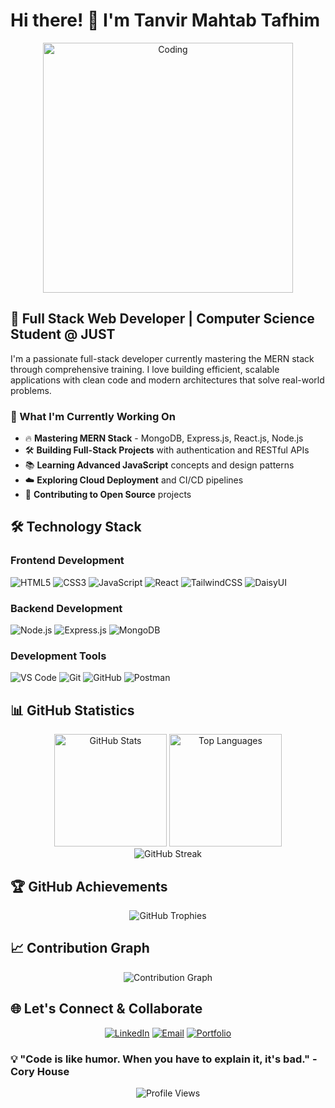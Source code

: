 # Hi there! 👋 I'm Tanvir Mahtab Tafhim

<div align="center">
  <img src="https://media.giphy.com/media/SWoSkN6DxTszqIKEqv/giphy.gif" alt="Coding" width="400">
</div>

## 💼 Full Stack Web Developer | Computer Science Student @ JUST

I'm a passionate full-stack developer currently mastering the MERN stack through comprehensive training. I love building efficient, scalable applications with clean code and modern architectures that solve real-world problems.



### 🚀 What I'm Currently Working On

- 🔥 **Mastering MERN Stack** - MongoDB, Express.js, React.js, Node.js
- 🛠️ **Building Full-Stack Projects** with authentication and RESTful APIs
- 📚 **Learning Advanced JavaScript** concepts and design patterns
- ☁️ **Exploring Cloud Deployment** and CI/CD pipelines
- 🎯 **Contributing to Open Source** projects



## 🛠️ Technology Stack

### Frontend Development
![HTML5](https://img.shields.io/badge/HTML5-E34F26?style=for-the-badge&logo=html5&logoColor=white)
![CSS3](https://img.shields.io/badge/CSS3-1572B6?style=for-the-badge&logo=css3&logoColor=white)
![JavaScript](https://img.shields.io/badge/JavaScript-F7DF1E?style=for-the-badge&logo=javascript&logoColor=black)
![React](https://img.shields.io/badge/React-20232A?style=for-the-badge&logo=react&logoColor=61DAFB)
![TailwindCSS](https://img.shields.io/badge/Tailwind_CSS-38B2AC?style=for-the-badge&logo=tailwind-css&logoColor=white)
![DaisyUI](https://img.shields.io/badge/DaisyUI-5A0EF8?style=for-the-badge&logo=daisyui&logoColor=white)

### Backend Development
![Node.js](https://img.shields.io/badge/Node.js-43853D?style=for-the-badge&logo=node.js&logoColor=white)
![Express.js](https://img.shields.io/badge/Express.js-000000?style=for-the-badge&logo=express&logoColor=white)
![MongoDB](https://img.shields.io/badge/MongoDB-4EA94B?style=for-the-badge&logo=mongodb&logoColor=white)

### Development Tools
![VS Code](https://img.shields.io/badge/VS_Code-007ACC?style=for-the-badge&logo=visual-studio-code&logoColor=white)
![Git](https://img.shields.io/badge/Git-F05032?style=for-the-badge&logo=git&logoColor=white)
![GitHub](https://img.shields.io/badge/GitHub-181717?style=for-the-badge&logo=github&logoColor=white)
![Postman](https://img.shields.io/badge/Postman-FF6C37?style=for-the-badge&logo=postman&logoColor=white)



## 📊 GitHub Statistics

<div align="center">
  <img height="180em" src="https://github-readme-stats.vercel.app/api?username=TaFhiM12&show_icons=true&theme=transparent&hide_border=true&include_all_commits=true&count_private=true" alt="GitHub Stats"/>
  <img height="180em" src="https://github-readme-stats.vercel.app/api/top-langs/?username=TaFhiM12&layout=compact&theme=transparent&hide_border=true" alt="Top Languages"/>
</div>

<div align="center">
  <img src="https://github-readme-streak-stats.herokuapp.com/?user=TaFhiM12&theme=transparent&hide_border=true" alt="GitHub Streak"/>
</div>



## 🏆 GitHub Achievements

<div align="center">
  <img src="https://github-profile-trophy.vercel.app/?username=TaFhiM12&theme=transparent&no-frame=true&no-bg=false&margin-w=4&row=2&column=4" alt="GitHub Trophies"/>
</div>



## 📈 Contribution Graph

<div align="center">
  <img src="https://github-readme-activity-graph.vercel.app/graph?username=TaFhiM12&theme=tokyo-night&bg_color=1a1b27&color=70a5fd&line=70a5fd&point=bf91f3&area=true&hide_border=true" alt="Contribution Graph"/>
</div>


## 🌐 Let's Connect & Collaborate

<div align="center">
  
[![LinkedIn](https://img.shields.io/badge/LinkedIn-0077B5?style=for-the-badge&logo=linkedin&logoColor=white)](https://linkedin.com/in/tanvir-mahtab-tafhim-78161b285/)
[![Email](https://img.shields.io/badge/Email-D14836?style=for-the-badge&logo=gmail&logoColor=white)](mailto:tanvirmahtabtafhim@gmail.com)
[![Portfolio](https://img.shields.io/badge/Portfolio-000000?style=for-the-badge&logo=About.me&logoColor=white)](https://tafhim-portfolio.netlify.app/)

</div>


### 💡 "Code is like humor. When you have to explain it, it's bad." - Cory House

<div align="center">
  <img src="https://komarev.com/ghpvc/?username=TaFhiM12&label=Profile%20Views&color=0e75b6&style=flat" alt="Profile Views" />
</div>
